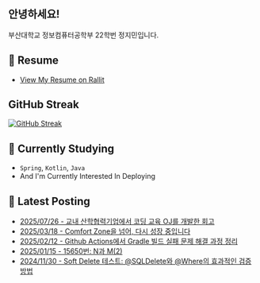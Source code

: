 
## 안녕하세요!
부산대학교 정보컴퓨터공학부 22학번 정지민입니다.

## 📄 Resume
- [View My Resume on Rallit](https://www.rallit.com/resumes/65210@geemin0/%EC%A0%95%EC%A7%80%EB%AF%BC)

## GitHub Streak
[![GitHub Streak](https://streak-stats.demolab.com?user=Stopmin&theme=onedark-duo)](https://git.io/streak-stats)

## 📎 Currently Studying
- `Spring`, `Kotlin`, `Java`
- And I'm Currently Interested In Deploying

## 📝 Latest Posting
- [2025/07/26 - 교내 산학협력기업에서 코딩 교육 OJ를 개발한 회고](https://stopmin.tistory.com/entry/%EA%B5%90%EB%82%B4-%EC%82%B0%ED%95%99%ED%98%91%EB%A0%A5%EA%B8%B0%EC%97%85%EC%97%90%EC%84%9C-%EC%BD%94%EB%94%A9-%EA%B5%90%EC%9C%A1-OJ%EB%A5%BC-%EA%B0%9C%EB%B0%9C%ED%95%9C-%ED%9A%8C%EA%B3%A0)  
- [2025/03/18 - Comfort Zone을 넘어, 다시 성장 중입니다](https://stopmin.tistory.com/entry/Comfort-Zone%EC%9D%84-%EB%84%98%EC%96%B4-%EB%8B%A4%EC%8B%9C-%EC%84%B1%EC%9E%A5-%EC%A4%91%EC%9E%85%EB%8B%88%EB%8B%A4)  
- [2025/02/12 - Github Actions에서 Gradle 빌드 실패 문제 해결 과정 정리](https://stopmin.tistory.com/entry/Github-Actions%EC%97%90%EC%84%9C-Gradle-%EB%B9%8C%EB%93%9C-%EC%8B%A4%ED%8C%A8-%EB%AC%B8%EC%A0%9C-%ED%95%B4%EA%B2%B0-%EA%B3%BC%EC%A0%95-%EC%A0%95%EB%A6%AC)  
- [2025/01/15 - 15650번: N과 M(2)](https://stopmin.tistory.com/entry/15650%EB%B2%88-N%EA%B3%BC-M2)  
- [2024/11/30 - Soft Delete 테스트: @SQLDelete와 @Where의 효과적인 검증 방법](https://stopmin.tistory.com/entry/Soft-Delete-%ED%85%8C%EC%8A%A4%ED%8A%B8-SQLDelete%EC%99%80-Where%EC%9D%98-%ED%9A%A8%EA%B3%BC%EC%A0%81%EC%9D%B8-%EA%B2%80%EC%A6%9D-%EB%B0%A9%EB%B2%95)  
